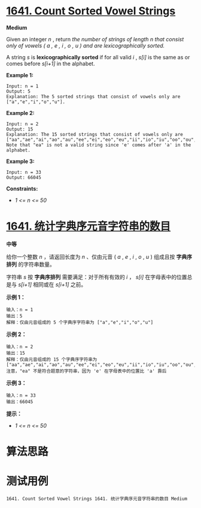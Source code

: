 # [1641. Count Sorted Vowel Strings][enTitle]

**Medium**

Given an integer  *n* , return  *the number of strings of length*  *n*  *that consist only of vowels (*  *a*  *,*  *e*  *,*  *i*  *,*  *o*  *,*  *u*  *) and are lexicographically sorted.* 

A string  *s*  is **lexicographically sorted**  if for all valid  *i* ,  *s[i]*  is the same as or comes before  *s[i+1]*  in the alphabet.



**Example 1:** 

```
Input: n = 1
Output: 5
Explanation: The 5 sorted strings that consist of vowels only are ["a","e","i","o","u"].

```

**Example 2:** 

```
Input: n = 2
Output: 15
Explanation: The 15 sorted strings that consist of vowels only are
["aa","ae","ai","ao","au","ee","ei","eo","eu","ii","io","iu","oo","ou","uu"].
Note that "ea" is not a valid string since 'e' comes after 'a' in the alphabet.

```

**Example 3:** 

```
Input: n = 33
Output: 66045

```



**Constraints:** 

-  *1 <= n <= 50*  


# [1641. 统计字典序元音字符串的数目][cnTitle]

**中等**

给你一个整数  *n* ，请返回长度为  *n*  、仅由元音 ( *a* ,  *e* ,  *i* ,  *o* ,  *u* ) 组成且按 **字典序排列**  的字符串数量。

字符串  *s*  按 **字典序排列**  需要满足：对于所有有效的  *i* ， *s[i]*  在字母表中的位置总是与  *s[i+1]*  相同或在  *s[i+1]*  之前。



**示例 1：** 

```
输入：n = 1
输出：5
解释：仅由元音组成的 5 个字典序字符串为 ["a","e","i","o","u"]

```

**示例 2：** 

```
输入：n = 2
输出：15
解释：仅由元音组成的 15 个字典序字符串为
["aa","ae","ai","ao","au","ee","ei","eo","eu","ii","io","iu","oo","ou","uu"]
注意，"ea" 不是符合题意的字符串，因为 'e' 在字母表中的位置比 'a' 靠后

```

**示例 3：** 

```
输入：n = 33
输出：66045

```



**提示：** 

-  *1 <= n <= 50*  




# 算法思路

# 测试用例
```
1641. Count Sorted Vowel Strings 1641. 统计字典序元音字符串的数目 Medium
```

[enTitle]: https://leetcode.com/problems/count-sorted-vowel-strings/
[cnTitle]: https://leetcode-cn.com/problems/count-sorted-vowel-strings/
